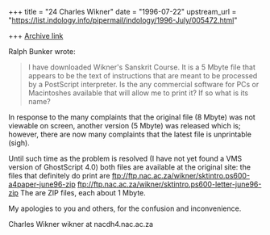 +++
title = "24 Charles Wikner"
date = "1996-07-22"
upstream_url = "https://list.indology.info/pipermail/indology/1996-July/005472.html"

+++
[Archive link](https://list.indology.info/pipermail/indology/1996-July/005472.html)


Ralph Bunker <ralphbunker at msn.com> wrote:

> I have downloaded Wikner's Sanskrit Course. It is a 5 Mbyte file that appears 
> to be the text of instructions that are meant to be processed by a PostScript 
> interpreter. Is the any commercial software for PCs or Macintoshes available 
> that will allow me to print it? If so what is its name?

In response to the many complaints that the original file (8 Mbyte) 
was not viewable on screen, another version (5 Mbyte) was released
which is; however, there are now many complaints that the latest file
is unprintable (sigh).

Until such time as the problem is resolved (I have not yet found a VMS
version of GhostScript 4.0) both files are available at the original
site: the files that definitely do print are
ftp://ftp.nac.ac.za/wikner/sktintro.ps600-a4paper-june96-zip
ftp://ftp.nac.ac.za/wikner/sktintro.ps600-letter-june96-zip
The are ZIP files, each about 1 Mbyte.

My apologies to you and others, for the confusion and inconvenience.

Charles Wikner
wikner at nacdh4.nac.ac.za




